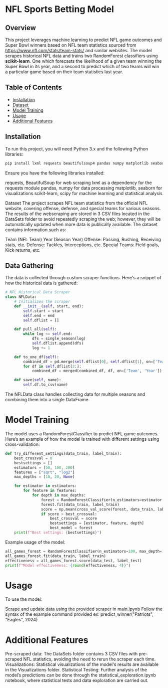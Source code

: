 # NFL Sports Betting Model

## Overview
This project leverages machine learning to predict NFL game outcomes and Super Bowl winners based on NFL team statistics sourced from https://www.nfl.com/stats/team-stats/ and similar websites. The model scrapes historical NFL data and trains two RandomForest classifiers using **scikit-learn**. One which forecasts the likelihood of a given team winning the Super Bowl in its year, and a second to predict which of two teams will win a particular game based on their team statistics last year.

## Table of Contents
- [Installation](#installation)
- [Dataset](#dataset)
- [Model Training](#model-training)
- [Usage](#usage)
- [Additional Features](#additional-features)

## Installation
To run this project, you will need Python 3.x and the following Python libraries:

```bash
pip install lxml requests beautifulsoup4 pandas numpy matplotlib seaborn scikit-learn scipy
```
Ensure you have the following libraries installed:

requests, BeautifulSoup for web scraping
lxml as a dependency for the requests module
pandas, numpy for data processing
matplotlib, seaborn for visualizations
scikit-learn, scipy for machine learning and statistical analysis

Dataset
The project scrapes NFL team statistics from the official NFL website, covering offense, defense, and special teams for various seasons. The results of the webscraping are stored in 3 CSV files located in the DataSets folder to avoid repeatedly scraping the web; however, they will be automatically updated when more data is publically available. The dataset contains information such as:

Team (NFL Team)
Year (Season Year)
Offense: Passing, Rushing, Receiving stats, etc.
Defense: Tackles, Interceptions, etc.
Special Teams: Field goals, Kick returns, etc.

## Data Gathering
The data is collected through custom scraper functions. Here's a snippet of how the historical data is gathered:

``` python
# NFL Historical Data Scraper
class NFLData:
    # Initializes the scraper
    def __init__(self, start, end):
        self.start = start
        self.end = end
        self.dflist = []

    def pull_all(self):
        while log <= self.end:
            dfs = single_season(log)
            self.dflist.append(dfs)
            log += 1

    def to_one_df(self):
        combined_df = pd.merge(self.dflist[0], self.dflist[1], on=['Team', 'Year'])
        for df in self.dflist[2:]:
            combined_df = merged(combined_df, df, on=['Team', 'Year'])

    def save(self, name):
        self.df.to_csv(name)
```

The NFLData class handles collecting data for multiple seasons and combining them into a single DataFrame.

# Model Training
The model uses a RandomForestClassifier to predict NFL game outcomes. Here’s an example of how the model is trained with different settings using cross-validation:

``` python 
def try_different_settings(data_train, label_train):
    best_crossval = 0
    bestsettings = []
    estimators = [50, 100, 200]
    features = ["sqrt", "log2"]
    max_depths = [10, 20, None]

    for estimator in estimators:
        for feature in features:
            for depth in max_depths:
                forest = RandomForestClassifier(n_estimators=estimator, max_features=feature, max_depth=depth)
                forest.fit(data_train, label_train)
                score = np.mean(cross_val_score(forest, data_train, label_train))
                if score > best_crossval:
                    best_crossval = score
                    bestsettings = [estimator, feature, depth]
                    best_model = forest
    print(f"Best settings: {bestsettings}")

```

Example usage of the model:

``` python
all_games_forest = RandomForestClassifier(n_estimators=100, max_depth=10, max_features="sqrt", random_state=110)
all_games_forest.fit(data_train, label_train)
effectiveness = all_games_forest.score(data_test, label_test)
print(f"Model effectiveness: {round(effectiveness, 4)}")
```

# Usage
To use the model:

Scrape and update data using the provided scraper in main.ipynb
Follow the syntax of the example command provided ex: predict_winner("Patriots", "Eagles", 2024)

# Additional Features
Pre-scraped data: The DataSets folder contains 3 CSV files with pre-scraped NFL statistics, avoiding the need to rerun the scraper each time.
Visualizations: Statistical visualizations of the model's results are available in the Visualizations folder.
Statistical Testing: Further analysis of the model’s predictions can be done through the statistical_exploration.ipynb notebook, where statistical tests and data exploration are carried out.
